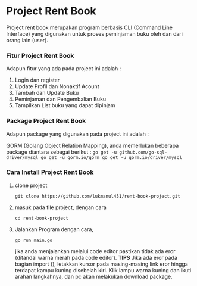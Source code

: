 # Project Rent Book

Project rent book merupakan program berbasis CLI (Command Line Interface) yang digunakan untuk proses peminjaman buku oleh dan dari orang lain (user).

### Fitur Project Rent Book

Adapun fitur yang ada pada project ini adalah :

1. Login dan register
2. Update Profil dan Nonaktif Acount
3. Tambah dan Update Buku 
4. Peminjaman dan Pengembalian Buku
5. Tampilkan List buku yang dapat dipinjam


### Package Project Rent Book

Adapun package yang digunakan pada project ini adalah :

GORM (Golang Object Relation Mapping), anda memerlukan beberapa package diantara sebagai berikut :
    ```
    go get -u github.com/go-sql-driver/mysql
    go get -u gorm.io/gorm
    go get -u gorm.io/driver/mysql
    ```


### Cara Install Project Rent Book

1. clone project
    ```
    git clone https://github.com/lukmanul451/rent-book-project.git
    ```
2. masuk pada file project, dengan cara
    ```
    cd rent-book-project
    ```
3. Jalankan Program dengan cara, 
    ```
    go run main.go
    ```
    jika anda menjalankan melalui code editor pastikan tidak ada eror (ditandai warna merah pada code editor).
**TIPS**
    Jika ada eror pada bagian import (), letakkan kursor pada masing-masing link eror hingga terdapat kampu kuning disebelah kiri.
    Klik lampu warna kuning dan ikuti arahan langkahnya, dan pc akan melakukan download package.


    
